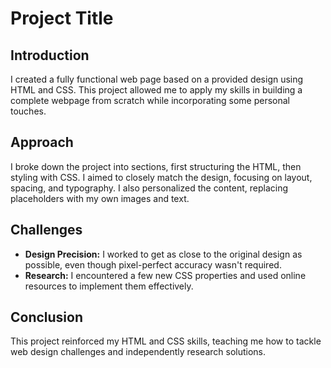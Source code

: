 # Project Title

## Introduction

I created a fully functional web page based on a provided design using HTML and CSS. This project allowed me to apply my skills in building a complete webpage from scratch while incorporating some personal touches.

## Approach

I broke down the project into sections, first structuring the HTML, then styling with CSS. I aimed to closely match the design, focusing on layout, spacing, and typography. I also personalized the content, replacing placeholders with my own images and text.

## Challenges

- **Design Precision:** I worked to get as close to the original design as possible, even though pixel-perfect accuracy wasn't required.
- **Research:** I encountered a few new CSS properties and used online resources to implement them effectively.

## Conclusion

This project reinforced my HTML and CSS skills, teaching me how to tackle web design challenges and independently research solutions.
